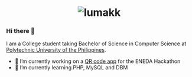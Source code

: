 <h1 align="center">
<img src="https://github.com/lumakk/lumakk/assets/170836218/dc8bec5e-6512-4730-a4a8-3dca20594170" alt="lumakk">
</h1>

### Hi there 👋
I am a College student taking Bachelor of Science in Computer Science at [Polytechnic University of the Philippines][PUP].


- 🔭 I’m currently working on a [QR code app][QR] for the ENEDA Hackathon
- 🌱 I’m currently learning PHP, MySQL and DBM

<!--
**lumakk/lumakk** is a ✨ _special_ ✨ repository because its `README.md` (this file) appears on your GitHub profile.

Here are some ideas to get you started:

- 🔭 I’m currently working on ...
- 🌱 I’m currently learning ...
- 👯 I’m looking to collaborate on ...
- 🤔 I’m looking for help with ...
- 💬 Ask me about ...
- 📫 How to reach me: ...
- 😄 Pronouns: ...
- ⚡ Fun fact: ...
-->

[PUP]: https://en.wikipedia.org/wiki/Polytechnic_University_of_the_Philippines
[QR]: https://github.com/kirbydavid/Qriosity
